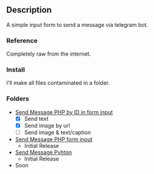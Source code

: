 ## Description

A simple input form to send a message via telegram bot.

### Reference

Completely raw from the internet.

### Install 

I'll make all files contaminated in a folder.

### Folders

* [Send Message PHP by ID in form input](https://github.com/camieuxgoofy/tele_bot_post/tree/master/sendMsgByID)
    - [x] Send text
    - [x] Send image by url
    - [ ] Send image & text/caption
* [Send Message PHP form input](https://github.com/camieuxgoofy/tele_bot_post/tree/master/sendMsgPHP)
    * Initial Release
* [Send Message Pyhton](https://github.com/camieuxgoofy/tele_bot_post/tree/master/sendMsgPy)
    * Initial Release
* Soon
